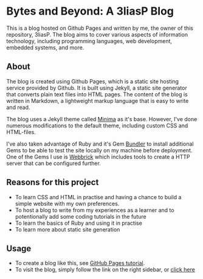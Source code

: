 # Bytes and Beyond: A 3liasP Blog
This is a blog hosted on Github Pages and written by me, the owner of this repository, 3liasP. The blog aims to cover various aspects of information technology, including programming languages, web development, embedded systems, and more.

## About
The blog is created using Github Pages, which is a static site hosting service provided by Github. It is built using Jekyll, a static site generator that converts plain text files into HTML pages. The content of the blog is written in Markdown, a lightweight markup language that is easy to write and read.

The blog uses a Jekyll theme called [Minima](https://github.com/jekyll/minima) as it's base. However, I've done numerous modifications to the default theme, including custom CSS and HTML-files.

I've also taken advantage of Ruby and it's Gem [Bundler](https://github.com/rubygems/rubygems/tree/master/bundler) to install additional Gems to be able to test the site locally on my machine before deployment. One of the Gems I use is [Webbrick](https://github.com/ruby/webrick) which includes tools to create a HTTP server that can be configured further.

## Reasons for this project
- To learn CSS and HTML in practise and having a chance to build a simple website with my own preferences.
- To host a blog to write from my experiences as a learner and to potentionally add some coding tutorials in the future
- To learn the basics of Ruby and using it in practise
- To learn more about static site generation

## Usage
- To create a blog like this, see [GitHub Pages tutorial](https://github.com/skills/github-pages).
- To visit the blog, simply follow the link on the right sidebar, or [click here](https://3liasp.github.io/personal-page/)
